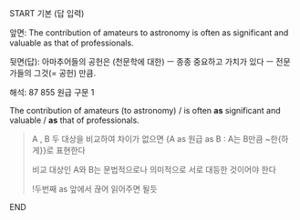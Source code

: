 START
기본 (답 입력)

앞면:
The contribution of amateurs to astronomy is often as significant and valuable as that of professionals.


뒷면(답):
아마추어들의 공헌은 (천문학에 대한) ㅡ 종종 중요하고 가치가 있다 ㅡ 전문가들의 그것(= 공헌) 만큼.


해석:
87 855 원급 구문 1

The contribution  of amateurs (to astronomy) / is often **as** significant and valuable / **as** that of professionals.

> A , B 두 대상을 비교하여 차이가 없으면
> {A as 원급 as B : A는 B만큼 ~한{하게}}로 표현한다
> 
> 비교 대상인 A와 B는 문법적으로나 의미적으로 서로 대등한 것이어야 한다
> 
> !두번째 as 앞에서 끊어 읽어주면 될듯
<!--ID: 1696733207434-->
END